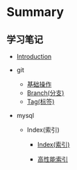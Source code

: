 # Summary

## 学习笔记

* [Introduction](README.md)
* git

    * [基础操作](git/0.Git\(基础操作\).md)
    * [Branch(分支)](git/1.Branch\(分支\).md)
    * [Tag(标签)](git/2.Tag\(标签\).md)
    
* mysql
    
    * Index(索引)
    
        * [Index(索引)](mysql/Index\(索引\)/0.Index\(索引\).md)
        
        * [高性能索引](mysql/Index\(索引\)/1.高性能索引.md)

